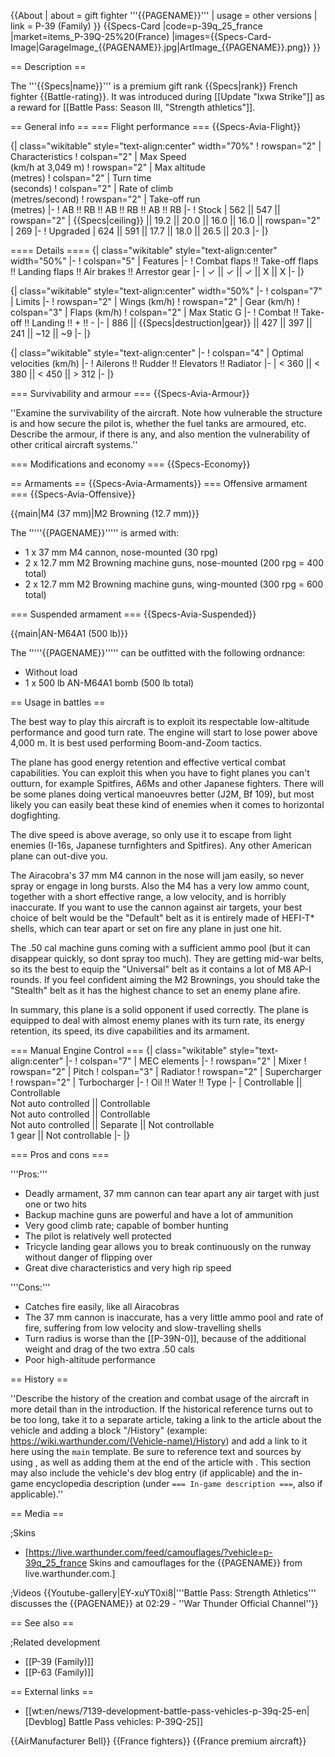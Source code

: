 {{About
| about = gift fighter '''{{PAGENAME}}'''
| usage = other versions
| link = P-39 (Family)
}}
{{Specs-Card
|code=p-39q_25_france
|market=items_P-39Q-25%20(France)
|images={{Specs-Card-Image|GarageImage_{{PAGENAME}}.jpg|ArtImage\_{{PAGENAME}}.png}}
}}

== Description ==

<!-- ''In the description, the first part should be about the history of and the creation and combat usage of the aircraft, as well as its key features. In the second part, tell the reader about the aircraft in the game. Insert a screenshot of the vehicle, so that if the novice player does not remember the vehicle by name, he will immediately understand what kind of vehicle the article is talking about.'' -->

The '''{{Specs|name}}''' is a premium gift rank {{Specs|rank}} French fighter {{Battle-rating}}. It was introduced during [[Update "Ixwa Strike"]] as a reward for [[Battle Pass: Season III, "Strength athletics"]].

== General info ==
=== Flight performance ===
{{Specs-Avia-Flight}}

<!-- ''Describe how the aircraft behaves in the air. Speed, manoeuvrability, acceleration and allowable loads - these are the most important characteristics of the vehicle.'' -->

{| class="wikitable" style="text-align:center" width="70%"
! rowspan="2" | Characteristics
! colspan="2" | Max Speed<br>(km/h at 3,049 m)
! rowspan="2" | Max altitude<br>(metres)
! colspan="2" | Turn time<br>(seconds)
! colspan="2" | Rate of climb<br>(metres/second)
! rowspan="2" | Take-off run<br>(metres)
|-
! AB !! RB !! AB !! RB !! AB !! RB
|-
! Stock
| 562 || 547 || rowspan="2" | {{Specs|ceiling}} || 19.2 || 20.0 || 16.0 || 16.0 || rowspan="2" | 269
|-
! Upgraded
| 624 || 591 || 17.7 || 18.0 || 26.5 || 20.3
|-
|}

==== Details ====
{| class="wikitable" style="text-align:center" width="50%"
|-
! colspan="5" | Features
|-
! Combat flaps !! Take-off flaps !! Landing flaps !! Air brakes !! Arrestor gear
|-
| ✓ || ✓ || ✓ || X || X <!-- ✓ -->
|-
|}

{| class="wikitable" style="text-align:center" width="50%"
|-
! colspan="7" | Limits
|-
! rowspan="2" | Wings (km/h)
! rowspan="2" | Gear (km/h)
! colspan="3" | Flaps (km/h)
! colspan="2" | Max Static G
|-
! Combat !! Take-off !! Landing !! + !! -
|-
| 886 <!-- {{Specs|destruction|body}} --> || {{Specs|destruction|gear}} || 427 || 397 || 241 || ~12 || ~9
|-
|}

{| class="wikitable" style="text-align:center"
|-
! colspan="4" | Optimal velocities (km/h)
|-
! Ailerons !! Rudder !! Elevators !! Radiator
|-
| < 360 || < 380 || < 450 || > 312
|-
|}

=== Survivability and armour ===
{{Specs-Avia-Armour}}

<!-- ''Examine the survivability of the aircraft. Note how vulnerable the structure is and how secure the pilot is, whether the fuel tanks are armoured, etc. Describe the armour, if there is any, and also mention the vulnerability of other critical aircraft systems.'' -->

''Examine the survivability of the aircraft. Note how vulnerable the structure is and how secure the pilot is, whether the fuel tanks are armoured, etc. Describe the armour, if there is any, and also mention the vulnerability of other critical aircraft systems.''

=== Modifications and economy ===
{{Specs-Economy}}

== Armaments ==
{{Specs-Avia-Armaments}}
=== Offensive armament ===
{{Specs-Avia-Offensive}}

<!-- ''Describe the offensive armament of the aircraft, if any. Describe how effective the cannons and machine guns are in a battle, and also what belts or drums are better to use. If there is no offensive weaponry, delete this subsection.'' -->

{{main|M4 (37 mm)|M2 Browning (12.7 mm)}}

The '''''{{PAGENAME}}''''' is armed with:

- 1 x 37 mm M4 cannon, nose-mounted (30 rpg)
- 2 x 12.7 mm M2 Browning machine guns, nose-mounted (200 rpg = 400 total)
- 2 x 12.7 mm M2 Browning machine guns, wing-mounted (300 rpg = 600 total)

=== Suspended armament ===
{{Specs-Avia-Suspended}}

<!-- ''Describe the aircraft's suspended armament: additional cannons under the wings, bombs, rockets and torpedoes. This section is especially important for bombers and attackers. If there is no suspended weaponry remove this subsection.'' -->

{{main|AN-M64A1 (500 lb)}}

The '''''{{PAGENAME}}''''' can be outfitted with the following ordnance:

- Without load
- 1 x 500 lb AN-M64A1 bomb (500 lb total)

== Usage in battles ==

<!-- ''Describe the tactics of playing in the aircraft, the features of using aircraft in a team and advice on tactics. Refrain from creating a "guide" - do not impose a single point of view, but instead, give the reader food for thought. Examine the most dangerous enemies and give recommendations on fighting them. If necessary, note the specifics of the game in different modes (AB, RB, SB).'' -->

The best way to play this aircraft is to exploit its respectable low-altitude performance and good turn rate. The engine will start to lose power above 4,000 m. It is best used performing Boom-and-Zoom tactics.

The plane has good energy retention and effective vertical combat capabilities. You can exploit this when you have to fight planes you can't outturn, for example Spitfires, A6Ms and other Japanese fighters. There will be some planes doing vertical manoeuvres better (J2M, Bf 109), but most likely you can easily beat these kind of enemies when it comes to horizontal dogfighting.

The dive speed is above average, so only use it to escape from light enemies (I-16s, Japanese turnfighters and Spitfires). Any other American plane can out-dive you.

The Airacobra's 37 mm M4 cannon in the nose will jam easily, so never spray or engage in long bursts. Also the M4 has a very low ammo count, together with a short effective range, a low velocity, and is horribly inaccurate. If you want to use the cannon against air targets, your best choice of belt would be the "Default" belt as it is entirely made of HEFI-T\* shells, which can tear apart or set on fire any plane in just one hit.

The .50 cal machine guns coming with a sufficient ammo pool (but it can disappear quickly, so dont spray too much). They are getting mid-war belts, so its the best to equip the "Universal" belt as it contains a lot of M8 AP-I rounds. If you feel confident aiming the M2 Brownings, you should take the "Stealth" belt as it has the highest chance to set an enemy plane afire.

In summary, this plane is a solid opponent if used correctly. The plane is equipped to deal with almost enemy planes with its turn rate, its energy retention, its speed, its dive capabilities and its armament.

=== Manual Engine Control ===
{| class="wikitable" style="text-align:center"
|-
! colspan="7" | MEC elements
|-
! rowspan="2" | Mixer
! rowspan="2" | Pitch
! colspan="3" | Radiator
! rowspan="2" | Supercharger
! rowspan="2" | Turbocharger
|-
! Oil !! Water !! Type
|-
| Controllable || Controllable<br>Not auto controlled || Controllable<br>Not auto controlled || Controllable<br>Not auto controlled || Separate || Not controllable<br>1 gear || Not controllable
|-
|}

=== Pros and cons ===

<!-- ''Summarise and briefly evaluate the vehicle in terms of its characteristics and combat effectiveness. Mark its pros and cons in the bulleted list. Try not to use more than 6 points for each of the characteristics. Avoid using categorical definitions such as "bad", "good" and the like - use substitutions with softer forms such as "inadequate" and "effective".'' -->

'''Pros:'''

- Deadly armament, 37 mm cannon can tear apart any air target with just one or two hits
- Backup machine guns are powerful and have a lot of ammunition
- Very good climb rate; capable of bomber hunting
- The pilot is relatively well protected
- Tricycle landing gear allows you to break continuously on the runway without danger of flipping over
- Great dive characteristics and very high rip speed

'''Cons:'''

- Catches fire easily, like all Airacobras
- The 37 mm cannon is inaccurate, has a very little ammo pool and rate of fire, suffering from low velocity and slow-travelling shells
- Turn radius is worse than the [[P-39N-0]], because of the additional weight and drag of the two extra .50 cals
- Poor high-altitude performance

== History ==

<!-- ''Describe the history of the creation and combat usage of the aircraft in more detail than in the introduction. If the historical reference turns out to be too long, take it to a separate article, taking a link to the article about the vehicle and adding a block "/History" (example: <nowiki>https://wiki.warthunder.com/(Vehicle-name)/History</nowiki>) and add a link to it here using the <code>main</code> template. Be sure to reference text and sources by using <code><nowiki><ref></ref></nowiki></code>, as well as adding them at the end of the article with <code><nowiki><references /></nowiki></code>. This section may also include the vehicle's dev blog entry (if applicable) and the in-game encyclopedia description (under <code><nowiki>=== In-game description ===</nowiki></code>, also if applicable).'' -->

''Describe the history of the creation and combat usage of the aircraft in more detail than in the introduction. If the historical reference turns out to be too long, take it to a separate article, taking a link to the article about the vehicle and adding a block "/History" (example: <nowiki>https://wiki.warthunder.com/(Vehicle-name)/History</nowiki>) and add a link to it here using the <code>main</code> template. Be sure to reference text and sources by using <code><nowiki><ref></ref></nowiki></code>, as well as adding them at the end of the article with <code><nowiki><references /></nowiki></code>. This section may also include the vehicle's dev blog entry (if applicable) and the in-game encyclopedia description (under <code><nowiki>=== In-game description ===</nowiki></code>, also if applicable).''

== Media ==

<!-- ''Excellent additions to the article would be video guides, screenshots from the game, and photos.'' -->

;Skins

- [https://live.warthunder.com/feed/camouflages/?vehicle=p-39q_25_france Skins and camouflages for the {{PAGENAME}} from live.warthunder.com.]

;Videos
{{Youtube-gallery|EY-xuYT0xi8|'''Battle Pass: Strength Athletics''' discusses the {{PAGENAME}} at 02:29 - ''War Thunder Official Channel''}}

== See also ==

<!-- ''Links to the articles on the War Thunder Wiki that you think will be useful for the reader, for example:''
* ''reference to the series of the aircraft;''
* ''links to approximate analogues of other nations and research trees.'' -->

;Related development

- [[P-39 (Family)]]
- [[P-63 (Family)]]

== External links ==

<!-- ''Paste links to sources and external resources, such as:''
* ''topic on the official game forum;''
* ''other literature.'' -->

- [[wt:en/news/7139-development-battle-pass-vehicles-p-39q-25-en|[Devblog] Battle Pass vehicles: P-39Q-25]]

{{AirManufacturer Bell}}
{{France fighters}}
{{France premium aircraft}}
